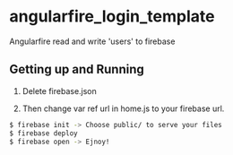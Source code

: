 # angularfire_login_template
Angularfire read and write 'users' to firebase

## Getting up and Running

1. Delete firebase.json 

2. Then change var ref url in home.js to your firebase url. 

```bash
$ firebase init -> Choose public/ to serve your files
$ firebase deploy
$ firebase open -> Ejnoy!
````